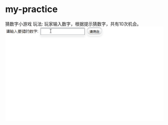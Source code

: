 # my-practice
猜数字小游戏
玩法: 玩家输入数字，根据提示猜数字，共有10次机会。
![image](https://github.com/Bao1994/my-practice/blob/master/20200310.gif)
